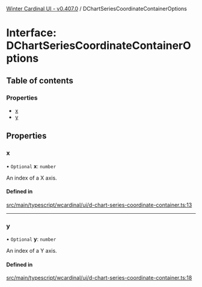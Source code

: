 [Winter Cardinal UI - v0.407.0](../index.md) / DChartSeriesCoordinateContainerOptions

# Interface: DChartSeriesCoordinateContainerOptions

## Table of contents

### Properties

- [x](DChartSeriesCoordinateContainerOptions.md#x)
- [y](DChartSeriesCoordinateContainerOptions.md#y)

## Properties

### x

• `Optional` **x**: `number`

An index of a X axis.

#### Defined in

[src/main/typescript/wcardinal/ui/d-chart-series-coordinate-container.ts:13](https://github.com/winter-cardinal/winter-cardinal-ui/blob/v0.407.0/src/main/typescript/wcardinal/ui/d-chart-series-coordinate-container.ts#L13)

___

### y

• `Optional` **y**: `number`

An index of a Y axis.

#### Defined in

[src/main/typescript/wcardinal/ui/d-chart-series-coordinate-container.ts:18](https://github.com/winter-cardinal/winter-cardinal-ui/blob/v0.407.0/src/main/typescript/wcardinal/ui/d-chart-series-coordinate-container.ts#L18)
